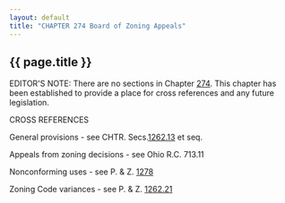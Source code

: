 ```yaml
---
layout: default
title: "CHAPTER 274 Board of Zoning Appeals"
---
```


{{ page.title }}
----------------

EDITOR'S NOTE: There are no sections in Chapter [274](18c37d8d.html). This chapter has been established to provide a place for cross references and any future legislation.

CROSS REFERENCES

General provisions - see CHTR. Secs.[1262.13](145dc9bc.html) et seq.

Appeals from zoning decisions - see Ohio R.C. 713.11

Nonconforming uses - see P. &#38; Z. [1278](4d332cf8.html)

Zoning Code variances - see P. &#38; Z. [1262.21](4d77e185.html)